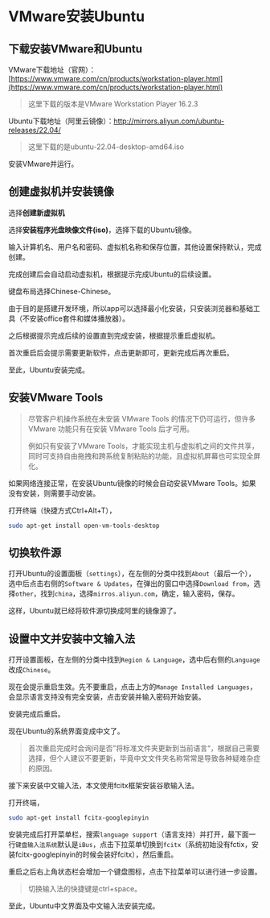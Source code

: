 # VMware安装Ubuntu

## 下载安装VMware和Ubuntu

VMware下载地址（官网）：[https://www.vmware.com/cn/products/workstation-player.html](https://www.vmware.com/cn/products/workstation-player.html)

> 这里下载的版本是VMware Workstation Player 16.2.3

Ubuntu下载地址（阿里云镜像）：http://mirrors.aliyun.com/ubuntu-releases/22.04/

> 这里下载的是ubuntu-22.04-desktop-amd64.iso

安装VMware并运行。

## 创建虚拟机并安装镜像

选择**创建新虚拟机**

选择**安装程序光盘映像文件(iso)**，选择下载的Ubuntu镜像。

输入计算机名、用户名和密码、虚拟机名称和保存位置，其他设置保持默认，完成创建。

完成创建后会自动启动虚拟机，根据提示完成Ubuntu的后续设置。

键盘布局选择Chinese-Chinese。

由于目的是搭建开发环境，所以app可以选择最小化安装，只安装浏览器和基础工具（不安装office套件和媒体播放器）。

之后根据提示完成后续的设置直到完成安装，根据提示重启虚拟机。

首次重启后会提示需要更新软件，点击更新即可，更新完成后再次重启。

至此，Ubuntu安装完成。

## 安装VMware Tools

> 尽管客户机操作系统在未安装 VMware Tools 的情况下仍可运行，但许多 VMware 功能只有在安装 VMware Tools 后才可用。
>
> 例如只有安装了VMware Tools，才能实现主机与虚拟机之间的文件共享，同时可支持自由拖拽和跨系统复制粘贴的功能，且虚拟机屏幕也可实现全屏化。

如果网络连接正常，在安装Ubuntu镜像的时候会自动安装VMware Tools。如果没有安装，则需要手动安装。

打开终端（快捷方式Ctrl+Alt+T），

```bash
sudo apt-get install open-vm-tools-desktop
```

## 切换软件源

打开Ubuntu的设置面板（`settings`），在左侧的分类中找到`About`（最后一个），选中后点击右侧的`Software & Updates`，在弹出的窗口中选择`Download from`，选择`other`，找到`china`，选择`mirros.aliyun.com`，确定，输入密码，保存。

这样，Ubuntu就已经将软件源切换成阿里的镜像源了。

## 设置中文并安装中文输入法

打开设置面板，在左侧的分类中找到`Region & Language`，选中后右侧的`Language`改成`Chinese`。

现在会提示重启生效。先不要重启，点击上方的`Manage Installed Languages`，会显示语言支持没有完全安装，点击安装并输入密码开始安装。

安装完成后重启。

现在Ubuntu的系统界面变成中文了。

> 首次重启完成时会询问是否”将标准文件夹更新到当前语言“，根据自己需要选择，但个人建议不要更新，毕竟中文文件夹名称常常是导致各种疑难杂症的原因。

接下来安装中文输入法，本文使用fcitx框架安装谷歌输入法。

打开终端，

```bash
sudo apt-get install fcitx-googlepinyin
```

安装完成后打开菜单栏，搜索`language support`（语言支持）并打开，最下面一行`键盘输入法系统`默认是`iBus`，点击下拉菜单切换到`fcitx`（系统初始没有fctix，安装fcitx-googlepinyin的时候会装好fcitx），然后重启。

重启之后右上角状态栏会增加一个键盘图标，点击下拉菜单可以进行进一步设置。

> 切换输入法的快捷键是ctrl+space。

至此，Ubuntu中文界面及中文输入法安装完成。
